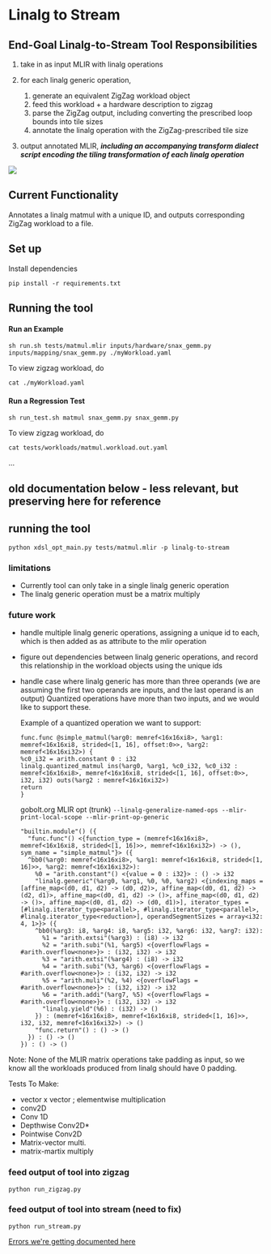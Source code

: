 # Linalg to Stream

## End-Goal Linalg-to-Stream Tool Responsibilities

1. take in as input MLIR with linalg operations
2. for each linalg generic operation, 
   1. generate an equivalent ZigZag workload object
   2. feed this workload + a hardware description to zigzag
   3. parse the ZigZag output, including converting the prescribed loop bounds into tile sizes
   4. annotate the linalg operation with the ZigZag-prescribed tile size

3. output annotated MLIR, ***including an accompanying transform dialect script encoding the tiling transformation of each linalg operation***

![](/home/hoppip/linalg-to-stream/pics/linalg-to-stream-tool.png)

## Current Functionality

Annotates a linalg matmul with a unique ID, and outputs corresponding ZigZag workload to a file.

## Set up

Install dependencies

```
pip install -r requirements.txt
```

## Running the tool

#### Run an Example

```
sh run.sh tests/matmul.mlir inputs/hardware/snax_gemm.py inputs/mapping/snax_gemm.py ./myWorkload.yaml
```

To view zigzag workload, do

```
cat ./myWorkload.yaml
```

#### Run a Regression Test

```
sh run_test.sh matmul snax_gemm.py snax_gemm.py
```

To view zigzag workload, do

```
cat tests/workloads/matmul.workload.out.yaml
```



...

## old documentation below - less relevant, but preserving here for reference

## running the tool

```
python xdsl_opt_main.py tests/matmul.mlir -p linalg-to-stream
```

### limitations

- Currently tool can only take in a single linalg generic operation
- The linalg generic operation must be a matrix multiply

### future work

- handle multiple linalg generic operations, assigning a unique id to each, which is then added as as attribute to the mlir operation

- figure out dependencies between linalg generic operations, and record this relationship in the workload objects using the unique ids

- handle case where linalg generic has more than three operands (we are assuming the first two operands are inputs, and the last operand is an output) Quantized operations have more than two inputs, and we would like to support these.

  Example of a quantized operation we want to support:

  ```
  func.func @simple_matmul(%arg0: memref<16x16xi8>, %arg1: memref<16x16xi8, strided<[1, 16], offset:0>>, %arg2: memref<16x16xi32>) {
  %c0_i32 = arith.constant 0 : i32
  linalg.quantized_matmul ins(%arg0, %arg1, %c0_i32, %c0_i32 : memref<16x16xi8>, memref<16x16xi8, strided<[1, 16], offset:0>>, i32, i32) outs(%arg2 : memref<16x16xi32>)
  return
  }
  ```

  gobolt.org MLIR opt (trunk) `--linalg-generalize-named-ops --mlir-print-local-scope --mlir-print-op-generic`

  ```
  "builtin.module"() ({
    "func.func"() <{function_type = (memref<16x16xi8>, memref<16x16xi8, strided<[1, 16]>>, memref<16x16xi32>) -> (), sym_name = "simple_matmul"}> ({
    ^bb0(%arg0: memref<16x16xi8>, %arg1: memref<16x16xi8, strided<[1, 16]>>, %arg2: memref<16x16xi32>):
      %0 = "arith.constant"() <{value = 0 : i32}> : () -> i32
      "linalg.generic"(%arg0, %arg1, %0, %0, %arg2) <{indexing_maps = [affine_map<(d0, d1, d2) -> (d0, d2)>, affine_map<(d0, d1, d2) -> (d2, d1)>, affine_map<(d0, d1, d2) -> ()>, affine_map<(d0, d1, d2) -> ()>, affine_map<(d0, d1, d2) -> (d0, d1)>], iterator_types = [#linalg.iterator_type<parallel>, #linalg.iterator_type<parallel>, #linalg.iterator_type<reduction>], operandSegmentSizes = array<i32: 4, 1>}> ({
      ^bb0(%arg3: i8, %arg4: i8, %arg5: i32, %arg6: i32, %arg7: i32):
        %1 = "arith.extsi"(%arg3) : (i8) -> i32
        %2 = "arith.subi"(%1, %arg5) <{overflowFlags = #arith.overflow<none>}> : (i32, i32) -> i32
        %3 = "arith.extsi"(%arg4) : (i8) -> i32
        %4 = "arith.subi"(%3, %arg6) <{overflowFlags = #arith.overflow<none>}> : (i32, i32) -> i32
        %5 = "arith.muli"(%2, %4) <{overflowFlags = #arith.overflow<none>}> : (i32, i32) -> i32
        %6 = "arith.addi"(%arg7, %5) <{overflowFlags = #arith.overflow<none>}> : (i32, i32) -> i32
        "linalg.yield"(%6) : (i32) -> ()
      }) : (memref<16x16xi8>, memref<16x16xi8, strided<[1, 16]>>, i32, i32, memref<16x16xi32>) -> ()
      "func.return"() : () -> ()
    }) : () -> ()
  }) : () -> ()
  ```

Note: None of the MLIR matrix operations take padding as input, so we know all the workloads produced from linalg should have 0 padding.

Tests To Make:

- vector x vector ; elementwise multiplication
- conv2D
- Conv 1D
- Depthwise Conv2D*
- Pointwise Conv2D
- Matrix-vector multi.
- matrix-martix multiply

### feed output of tool into zigzag

```
python run_zigzag.py 
```
### feed output of tool into stream (need to fix)

```
python run_stream.py
```
[Errors we're getting documented here](https://github.com/EmilySillars/stream-zigzag-input-output-linalg/tree/add-linalg-as-output-from-stream/linalg-input-output)
